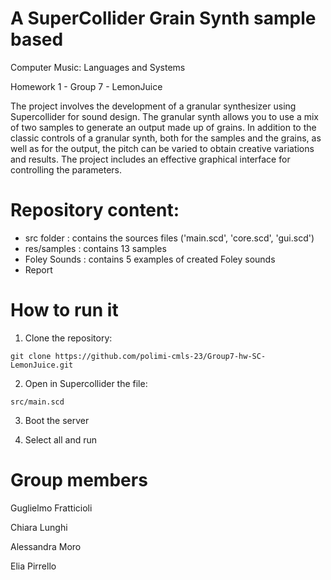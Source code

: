 # A SuperCollider Grain Synth sample based 
Computer Music: Languages and Systems

Homework 1 - Group 7 - LemonJuice


The project involves the development of a granular synthesizer using Supercollider for sound design.
The granular synth allows you to use a mix of two samples to generate an output made up of grains. 
In addition to the classic controls of a granular synth, both for the samples and the grains, as well as for the output, the pitch can be varied to obtain creative variations and results. 
The project includes an effective graphical interface for controlling the parameters.

# Repository content:

- src folder : contains the sources files ('main.scd', 'core.scd', 'gui.scd')
- res/samples : contains 13 samples
- Foley Sounds : contains 5 examples of created Foley sounds 
- Report


# How  to run it 
1. Clone the repository: 
```
git clone https://github.com/polimi-cmls-23/Group7-hw-SC-LemonJuice.git
```
2. Open in Supercollider the file:
```
src/main.scd
```

3. Boot the server


4. Select all and run  


# Group members
Guglielmo Fratticioli

Chiara Lunghi

Alessandra Moro

Elia Pirrello
